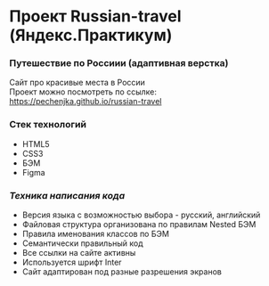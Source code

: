# Проект Russian-travel (Яндекс.Практикум)

### Путешествие по Россиии (адаптивная верстка)

Сайт про красивые места в России  
Проект можно посмотреть по ссылке: https://pechenjka.github.io/russian-travel

### Стек технологий
- HTML5
- CSS3
- БЭМ
- Figma

### _Техника написания кода_

- Версия языка с возможностью выбора - русский, английский
- Файловая структура организована по правилам Nested БЭМ
- Правила именования классов по БЭМ
- Семантически правильный код
- Все ссылки на сайте активны
- Используется шрифт Inter
- Сайт адаптирован под разные разрешения экранов
